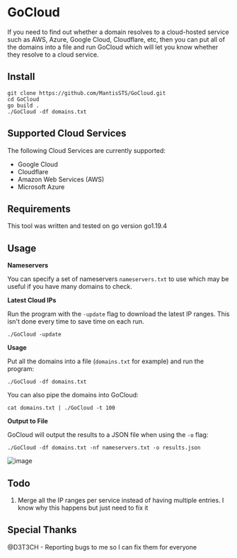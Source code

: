 # GoCloud

If you need to find out whether a domain resolves to a cloud-hosted service such as AWS, Azure, Google Cloud, Cloudflare, etc, then you can put all of the domains into a file and run GoCloud which will let you know whether they resolve to a cloud service.

## Install

```
git clone https://github.com/MantisSTS/GoCloud.git
cd GoCloud
go build .
./GoCloud -df domains.txt
```

## Supported Cloud Services

The following Cloud Services are currently supported:

- Google Cloud
- Cloudflare
- Amazon Web Services (AWS)
- Microsoft Azure


## Requirements

This tool was written and tested on go version go1.19.4 

## Usage

**Nameservers**

You can specify a set of nameservers `nameservers.txt` to use which may be useful if you have many domains to check.


**Latest Cloud IPs**

Run the program with the `-update` flag to download the latest IP ranges. This isn't done every time to save time on each run.

```
./GoCloud -update 
```

**Usage**

Put all the domains into a file (`domains.txt` for example) and run the program:

```
./GoCloud -df domains.txt 
```

You can also pipe the domains into GoCloud:

```
cat domains.txt | ./GoCloud -t 100
```

**Output to File**

GoCloud will output the results to a JSON file when using the `-o` flag:

```
./GoCloud -df domains.txt -nf nameservers.txt -o results.json
```


![image](https://user-images.githubusercontent.com/818959/208897747-1be861b4-e2b0-4949-a1ff-72eea56ea965.png)


## Todo

1. Merge all the IP ranges per service instead of having multiple entries. I know why this happens but just need to fix it


## Special Thanks

@D3T3CH - Reporting bugs to me so I can fix them for everyone